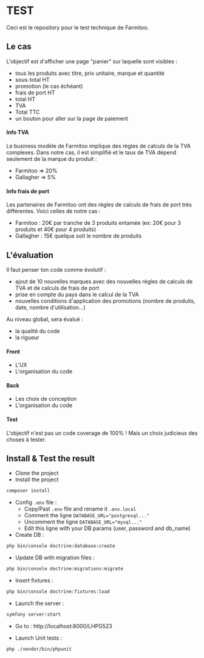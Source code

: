 # TEST

Ceci est le repository pour le test technique de Farmitoo.

## Le cas

L'objectif est d'afficher une page "panier" sur laquelle sont visibles :
- tous les produits avec titre, prix unitaire, marque et quantité
- sous-total HT
- promotion (le cas échéant)
- frais de port HT
- total HT
- TVA
- Total TTC
- un bouton pour aller sur la page de paiement

#### Info TVA
Le business modèle de Farmitoo implique des règles de calculs de la TVA complexes.
Dans notre cas, il est simplifié et le taux de TVA dépend seulement de la marque du produit :
- Farmitoo => 20%
- Gallagher => 5%

#### Info frais de port
Les partenaires de Farmitoo ont des règles de calculs de frais de port très différentes. 
Voici celles de notre cas :
- Farmitoo : 20€ par tranche de 3 produits entamée (ex: 20€ pour 3 produits et 40€ pour 4 produits)
- Gallagher : 15€ quelque soit le nombre de produits

## L'évaluation
Il faut penser ton code comme évolutif :
- ajout de 10 nouvelles marques avec des nouvelles règles de calculs de TVA et de calculs de frais de port
- prise en compte du pays dans le calcul de la TVA
- nouvelles conditions d'application des promotions (nombre de produits, date, nombre d'utilisation...)

Au niveau global, sera évalué :
- la qualité du code
- la rigueur

#### Front
- L'UX
- L'organisation du code

#### Back
- Les choix de conception
- L'organisation du code

#### Test
L'objectif n'est pas un code coverage de 100% ! 
Mais un choix judicieux des choses à tester.

## Install & Test the result
- Clone the project
- Install the project
```sh
composer install
```
- Config `.env` file :
    - Copy/Past `.env` file and rename it `.env.local`
    - Comment the ligne `DATABASE_URL="postgresql..."`
    - Uncomment the ligne `DATABASE_URL="mysql..."`
    - Edit this ligne with your DB params (user, password and db_name)
- Create DB : 
```sh
php bin/console doctrine:database:create
```
- Update DB with migration files : 
```sh
php bin/console doctrine:migrations:migrate
```
- Insert fixtures : 
```sh
php bin/console doctrine:fixtures:load
```
- Launch the server : 
```sh
symfony server:start
```
- Go to : http://localhost:8000/LHPG523

- Launch Unit tests : 
```sh
php ./vendor/bin/phpunit
```